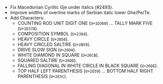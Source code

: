 * Fix Macedonian Cyrillic Gje under italics (#2493).
* Improve widths of overline marks of Serbian italic lower Ghe/Pe/Te.
* Add Characters:
  - COUNTING ROD UNIT DIGIT ONE (`U+1D360`) ... TALLY MARK FIVE (`U+1D378`).
  - COMPOSITION SYMBOL (`U+2384`).
  - HEAVY CIRCLE (`U+2B58`).
  - HEAVY CIRCLED SALTIRE (`U+2B59`).
  - DRIVE SLOW SIGN (`U+26DA`).
  - WHITE DIAMOND IN SQUARE (`U+26CB`).
  - SQUARED SALTIRE (`U+26DD`).
  - FALLING DIAGONAL IN WHITE CIRCLE IN BLACK SQUARE (`U+26DE`).
  - TOP HALF LEFT PARENTHESIS (`U+2E59`) ... BOTTOM HALF RIGHT PARENTHESIS (`U+2E5C`).
